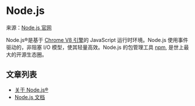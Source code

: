# Node.js

来源：[Node.js 官网](https://nodejs.org/en/)

Node.js&reg;是基于 [Chrome V8 引擎](https://developers.google.com/v8/)的 JavaScript 运行时环境。Node.js 使用事件驱动的，非阻塞 I/O 模型，使其轻量高效。Node.js 的包管理工具 [npm](https://www.npmjs.com/), 是世上最大的开源生态圈。

## 文章列表

* [关于 Node.js&reg;](./about/README.md)
* [Node.js 文档](./docs/README.md)